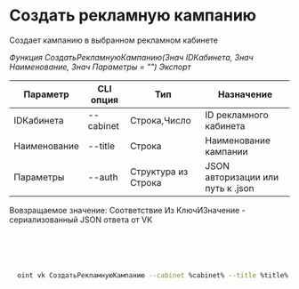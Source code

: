 ﻿---
sidebar_position: 1
---

# Создать рекламную кампанию
 Создает кампанию в выбранном рекламном кабинете


*Функция СоздатьРекламнуюКампанию(Знач IDКабинета, Знач Наименование, Знач Параметры = "") Экспорт*

  | Параметр | CLI опция | Тип | Назначение |
  |-|-|-|-|
  | IDКабинета | --cabinet | Строка,Число | ID рекламного кабинета |
  | Наименование | --title | Строка | Наименование кампании |
  | Параметры | --auth | Структура из Строка | JSON авторизации или путь к .json |

  
  Вовзращаемое значение:   Соответствие Из КлючИЗначение - сериализованный JSON ответа от VK

```bsl title="Пример кода"
	

	
```

```sh title="Пример команд CLI"
    
  oint vk СоздатьРекламнуюКампанию --cabinet %cabinet% --title %title% --auth %auth%

```


```json title="Результат"



```
